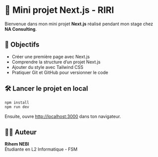 # 🚀 Mini projet Next.js - RIRI

Bienvenue dans mon mini projet **Next.js** réalisé pendant mon stage chez **NA Consulting**.

## 📌 Objectifs

- Créer une première page avec Next.js
- Comprendre la structure d’un projet Next.js
- Ajouter du style avec Tailwind CSS
- Pratiquer Git et GitHub pour versionner le code

## 🛠️ Lancer le projet en local

```bash
npm install
npm run dev
```

Ensuite, ouvre [http://localhost:3000](http://localhost:3000) dans ton navigateur.

## 👩‍💻 Auteur

**Rihem NEBI**  
Étudiante en L2 Informatique - FSM
